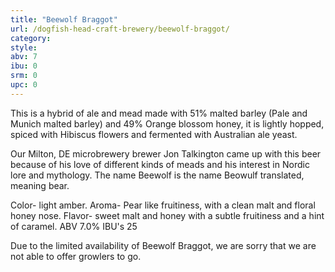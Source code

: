 ```yaml
---
title: "Beewolf Braggot"
url: /dogfish-head-craft-brewery/beewolf-braggot/
category: 
style: 
abv: 7
ibu: 0
srm: 0
upc: 0
---
```

This is a hybrid of ale and mead made with 51% malted barley (Pale and Munich malted barley) and 49% Orange blossom honey, it is lightly hopped, spiced with Hibiscus flowers and fermented with Australian ale yeast.

Our Milton, DE microbrewery brewer Jon Talkington came up with this beer because of his love of different kinds of meads and his interest in Nordic lore and mythology.  The name Beewolf is the name Beowulf translated, meaning bear.
 
Color- light amber.
Aroma- Pear like fruitiness, with a clean malt and floral honey nose.
Flavor- sweet malt and honey with a subtle fruitiness and a hint of caramel.
ABV 7.0%
IBU's 25

Due to the limited availability of Beewolf Braggot, we are sorry that we are not able to offer growlers to go.
